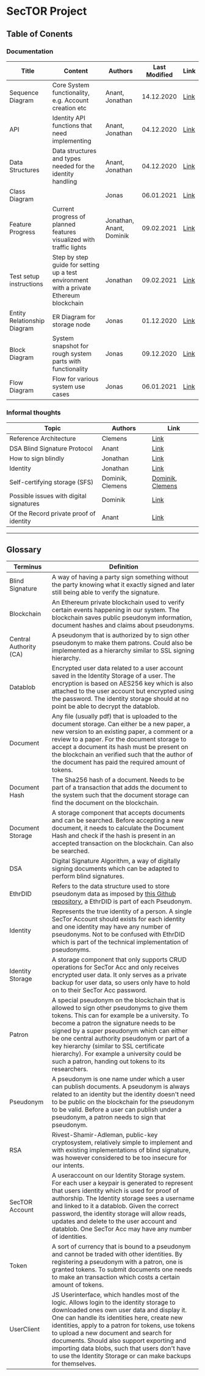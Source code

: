 # SecTOR Project

## Table of Conents


### Documentation

| Title | Content | Authors| Last Modified | Link |
| --- | --- | --- | --- | --- |
| Sequence Diagram | Core System functionality, e.g. Account creation etc | Anant, Jonathan | 14.12.2020 | [Link](https://github.com/clecap/sector-coop/blob/main/Documentation/Graphics/Sequence-Diagram/Sequence_Diagram_20201214.pdf) 
| API | Identity API functions that need implementing | Anant, Jonathan | 04.12.2020 | [Link](https://github.com/clecap/sector-coop/blob/main/Documentation/Documents/API%20functions%20for%20identity%20component.md) 
| Data Structures | Data structures and types needed for the identity handling | Anant, Jonathan | 04.12.2020 | [Link](https://github.com/clecap/sector-coop/blob/main/Documentation/Documents/Datastructures%20for%20Identity%20Component.md) 
| Class Diagram | | Jonas | 06.01.2021 | [Link](https://github.com/clecap/sector-coop/blob/main/Documentation/Graphics/UML/class%20diagram.png) 
| Feature Progress | Current progress of planned features visualized with traffic lights | Jonathan, Anant, Dominik | 09.02.2021 | [Link](https://github.com/clecap/sector-coop/blob/main/Documentation/Feature%20Progress.md)
| Test setup instructions | Step by step guide for setting up a test environment with a private Ethereum blockchain | Jonathan | 09.02.2021 | [Link](https://github.com/clecap/sector-coop/blob/Documentation/Documents/Test%20Chain%20Setup%20Guide.md)
| Entity Relationship Diagram | ER Diagram for storage node | Jonas | 01.12.2020 | [Link](https://github.com/clecap/sector-coop/blob/main/Documentation/Graphics/UML/new%20entity%20relationship%20diagram.png) |
| Block Diagram | System snapshot for rough system parts with functionality | Jonas | 09.12.2020 | [Link](https://github.com/clecap/sector-coop/blob/main/Documentation/Graphichs/UML/block%20Diagram.png) 
| Flow Diagram | Flow for various system use cases | Jonas | 06.01.2021 | [Link](https://github.com/clecap/sector-coop/blob/main/Documentation/Graphics/UML/flowdiagramn-new.svg) 

### Informal thoughts

| Topic | Authors | Link |
| --- | --- | --- |
| Reference Architecture | Clemens | [Link](https://www.overleaf.com/read/wvmrnhbrhxpb)
| DSA Blind Signature Protocol | Anant | [Link](https://github.com/clecap/sector-coop/blob/main/Documentation/Research%20and%20Brainstorming/DSA%20Blind%20Signature%20Protocol.md) 
| How to sign blindly | Jonathan | [Link](https://github.com/clecap/sector-coop/blob/main/Documentation/Research%20and%20Brainstorming/How%20to%20blind%20signature.md) 
| Identity | Jonathan | [Link](https://github.com/clecap/sector-coop/blob/main/Documentation/Research%20and%20Brainstorming/Identity%20notes.md) 
| Self-certifying storage (SFS) | Dominik, Clemens | [Dominik](https://github.com/clecap/sector-coop/blob/main/Documentation/Research%20and%20Brainstorming/Self-certifying%20storage%20(SFS).md), [Clemens](https://www.overleaf.com/read/kmnhzctsszdk)
| Possible issues with digital signatures | Dominik | [Link](https://github.com/clecap/sector-coop/blob/main/Documentation/Research%20and%20Brainstorming/Possible%20issues%20with%20digital%20signatures.md) 
| Of the Record private proof of identity | Anant | [Link](https://github.com/clecap/sector-coop/blob/main/Documentation/Research%20and%20Brainstorming/OTR%20implementation%20for%20Private%20Linking.md)

* * *

## Glossary

| Terminus | Definition |
| --- | --- |
| Blind Signature | A way of having a party sign something without the party knowing what it exactly signed and later still being able to verify the signature.
| Blockchain | An Ethereum private blockchain used to verify certain events happening in our system. The blockchain saves public pseudonym information, document hashes and claims about pseudonyms. 
| Central Authority (CA) | A pseudonym that is authorized by to sign other pseudonym to make them patrons. Could also be implemented as a hierarchy similar to SSL signing hierarchy. 
| Datablob | Encrypted user data related to a user account saved in the Identity Storage of a user. The encryption is based on AES256 key which is also attached to the user account but encrypted using the password. The identity storage should at no point be able to decrypt the datablob. 
| Document | Any file (usually pdf) that is uploaded to the document storage. Can either be a new paper, a new version to an existing paper, a comment or a review to a paper. For the document storage to accept a document its hash must be present on the blockchain an verified such that the author of the document has paid the required amount of tokens. 
| Document Hash | The Sha256 hash of a document. Needs to be part of a transaction that adds the document to the system such that the document storage can find the document on the blockchain. 
| Document Storage | A storage component that accepts documents and can be searched. Before accepting a new document, it needs to calculate the Document Hash and check if the hash is present in an accepted transaction on the blockchain. Can also be searched. 
| DSA | Digital Signature Algorithm, a way of digitally signing documents which can be adapted to perform blind signatures.
| EthrDID | Refers to the data structure used to store pseudonym data as imposed by [this Github repository](https://github.com/uport-project/ethr-did), a EthrDID is part of each Pseudonym. 
| Identity | Represents the true identity of a person. A single SecTor Account should exists for each identity and one identity may have any number of pseudonyms. Not to be confused with EthrDID which is part of the technical implementation of pseudonyms. 
| Identity Storage | A storage component that only supports CRUD operations for SecTor Acc and only receives encrypted user data. It only serves as a private backup for user data, so users only have to hold on to their SecTor Acc password. 
| Patron | A special pseudonym on the blockchain that is allowed to sign other pseudonyms to give them tokens. This can for example be a university. To become a patron the signature needs to be signed by a super pseudonym which can either be one central authority pseudonym or part of a key hierarchy (similar to SSL certificate hierarchy). For example a university could be such a patron, handing out tokens to its researchers. 
| Pseudonym | A pseudonym is one name under which a user can publish documents. A pseudonym is always related to an identity but the identity doesn't need to be public on the blockchain for the pseudonym to be valid. Before a user can publish under a pseudonym, a patron needs to sign that pseudonym. 
| RSA | Rivest-Shamir-Adleman, public-key cryptosystem, relatively simple to implement and with existing implementations of blind signature, was however considered to be too insecure for our intents.
| SecTOR Account | A useraccount on our Identity Storage system. For each user a keypair is generated to represent that users identity which is used for proof of authorship. The Identity storage sees a username and linked to it a datablob. Given the correct password, the identity storage will allow reads, updates and delete to the user account and datablob. One SecTor Acc may have any number of identities. 
| Token | A sort of currency that is bound to a pseudonym and cannot be traded with other identities. By registering a pseudonym with a patron, one is granted tokens. To submit documents one needs to make an transaction which costs a certain amount of tokens. 
| UserClient | JS Userinterface, which handles most of the logic. Allows login to the identity storage to downloaded ones own user data and display it. One can handle its identities here, create new identities, apply to a patron for tokens, use tokens to upload a new document and search for documents. Should also support exporting and importing data blobs, such that users don't have to use the Identity Storage or can make backups for themselves. 